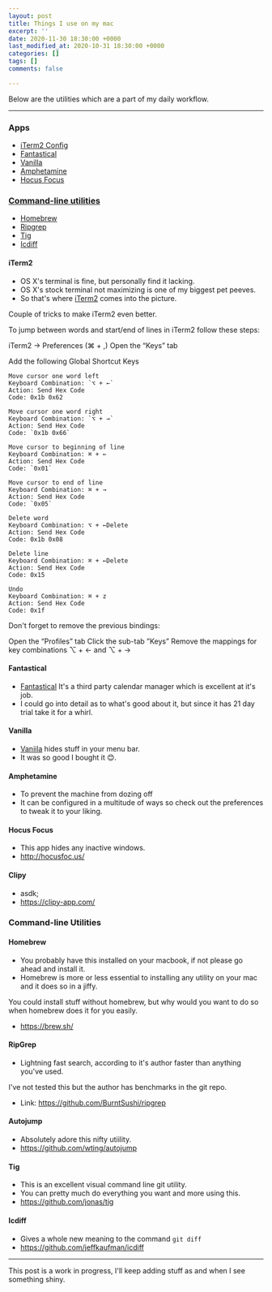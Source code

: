 ```yaml
---
layout: post
title: Things I use on my mac
excerpt: ''
date: 2020-11-30 18:30:00 +0000
last_modified_at: 2020-10-31 18:30:00 +0000
categories: []
tags: []
comments: false

---
```

Below are the utilities which are a part of my daily workflow.

***

### Apps
- [iTerm2 Config](#iterm2)
- [Fantastical](#fantastical)
- [Vanilla](#vanilla)
- [Amphetamine](#amphetamine)
- [Hocus Focus](#hocus-focus)

### [Command-line utilities](#command-line-utilities)
- [Homebrew](#homebrew)
- [Ripgrep](#ripgrep)
- [Tig](#tig)
- [Icdiff](#icdiff)

#### <a name='iterm2'></a> iTerm2
- OS X's terminal is fine, but personally find it lacking.
- OS X's stock terminal not maximizing is one of my biggest pet peeves.
- So that's where [iTerm2](https://www.iterm2.com/)  comes into the picture.

Couple of tricks to make iTerm2 even better.

To jump between words and start/end of lines in iTerm2 follow these steps:

iTerm2 -> Preferences (⌘ + ,)
Open the “Keys” tab

Add the following Global Shortcut Keys

```
Move cursor one word left
Keyboard Combination: `⌥ + ←`
Action: Send Hex Code
Code: 0x1b 0x62

Move cursor one word right
Keyboard Combination: `⌥ + →`
Action: Send Hex Code
Code: `0x1b 0x66`

Move cursor to beginning of line
Keyboard Combination: ⌘ + ←
Action: Send Hex Code
Code: `0x01`

Move cursor to end of line
Keyboard Combination: ⌘ + →
Action: Send Hex Code
Code: `0x05`

Delete word
Keyboard Combination: ⌥ + ←Delete
Action: Send Hex Code
Code: 0x1b 0x08

Delete line
Keyboard Combination: ⌘ + ←Delete
Action: Send Hex Code
Code: 0x15

Undo
Keyboard Combination: ⌘ + z
Action: Send Hex Code
Code: 0x1f
```
Don't forget to remove the previous bindings:

Open the “Profiles” tab
Click the sub-tab ”Keys”
Remove the mappings for key combinations ⌥ + ← and ⌥ + →

#### <a name=fantastical></a> Fantastical
- [Fantastical](https://flexibits.com/fantastical) It's a third party calendar manager which is excellent at it's job.
- I could go into detail as to what's good about it, but since it has 21 day trial take it for a whirl.

#### <a name=vanilla></a> Vanilla
- [Vaniila](https://matthewpalmer.net/vanilla/) hides stuff in your menu bar.
- It was so good I bought it 😊.

#### <a name='amphetamine'></a> Amphetamine
- To prevent the machine from dozing off
- It can be configured in a multitude of ways so check out the preferences to tweak it to your liking.

#### <a name='hocus-focus'></a>Hocus Focus
- This app hides any inactive windows.
- http://hocusfoc.us/

#### <a name='Clipy'></a> Clipy
  - asdk;
  - https://clipy-app.com/

### <a name='command-line-utilities'></a> Command-line Utilities

#### <a name='homebrew'></a> Homebrew
- You probably have this installed on your macbook, if not please go ahead and install it.
- Homebrew is more or less essential to installing any utility on your mac and it does so in a jiffy.

You could install stuff without homebrew, but why would you want to do so when homebrew does it for you easily.
- https://brew.sh/

#### <a name='ripgrep'></a> RipGrep
- Lightning fast search, according to it's author faster than anything you've used.

I've not tested this but the author has benchmarks in the git repo.
- Link: https://github.com/BurntSushi/ripgrep

#### <a name='autojump'></a> Autojump
- Absolutely adore this nifty utiility.
- https://github.com/wting/autojump

#### <a name='tig'></a> Tig
- This is an excellent visual command line git utility.
- You can pretty much do everything you want and more using this.
- https://github.com/jonas/tig

#### <a name='icdiff'></a> Icdiff
- Gives a whole new meaning to the command `git diff`
- https://github.com/jeffkaufman/icdiff

---
This post is a work in progress, I'll keep adding stuff as and when I see something shiny.